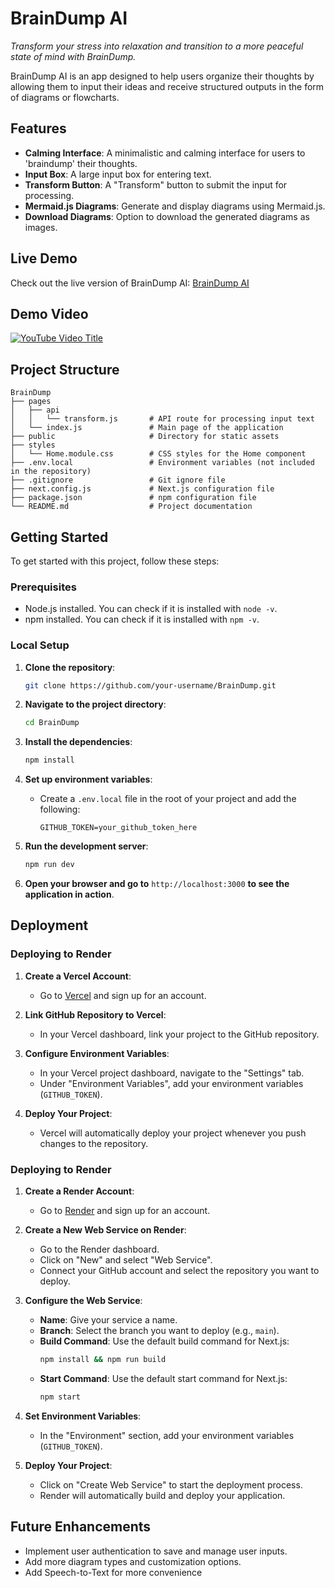 # BrainDump AI

_Transform your stress into relaxation and transition to a more peaceful state of mind with BrainDump._

BrainDump AI is an app designed to help users organize their thoughts by allowing them to input their ideas and receive structured outputs in the form of diagrams or flowcharts.

## Features

- **Calming Interface**: A minimalistic and calming interface for users to 'braindump' their thoughts.
- **Input Box**: A large input box for entering text.
- **Transform Button**: A "Transform" button to submit the input for processing.
- **Mermaid.js Diagrams**: Generate and display diagrams using Mermaid.js.
- **Download Diagrams**: Option to download the generated diagrams as images.

## Live Demo

Check out the live version of BrainDump AI: [BrainDump AI]([https://your-deployed-url.vercel.app](https://braindump-ai-tzyy.onrender.com/))

## Demo Video

[![YouTube Video Title](https://img.youtube.com/vi/VIDEO_ID/0.jpg)](https://www.youtube.com/watch?v=VIDEO_ID)

## Project Structure

```
BrainDump
├── pages
│   ├── api
│   │   └── transform.js       # API route for processing input text
│   └── index.js               # Main page of the application
├── public                     # Directory for static assets
├── styles
│   └── Home.module.css        # CSS styles for the Home component
├── .env.local                 # Environment variables (not included in the repository)
├── .gitignore                 # Git ignore file
├── next.config.js             # Next.js configuration file
├── package.json               # npm configuration file
└── README.md                  # Project documentation
```

## Getting Started

To get started with this project, follow these steps:

### Prerequisites

- Node.js installed. You can check if it is installed with `node -v`.
- npm installed. You can check if it is installed with `npm -v`.

### Local Setup

1. **Clone the repository**:
   ```sh
   git clone https://github.com/your-username/BrainDump.git
   ```

2. **Navigate to the project directory**:
   ```sh
   cd BrainDump
   ```

3. **Install the dependencies**:
   ```sh
   npm install
   ```

4. **Set up environment variables**:
   - Create a `.env.local` file in the root of your project and add the following:
     ```plaintext
     GITHUB_TOKEN=your_github_token_here
     ```

5. **Run the development server**:
   ```sh
   npm run dev
   ```

6. **Open your browser and go to** `http://localhost:3000` **to see the application in action**.

## Deployment

### Deploying to Render

1. **Create a Vercel Account**:
   - Go to [Vercel](https://vercel.com/) and sign up for an account.

2. **Link GitHub Repository to Vercel**:
   - In your Vercel dashboard, link your project to the GitHub repository.

3. **Configure Environment Variables**:
   - In your Vercel project dashboard, navigate to the "Settings" tab.
   - Under "Environment Variables", add your environment variables (`GITHUB_TOKEN`).

4. **Deploy Your Project**:
   - Vercel will automatically deploy your project whenever you push changes to the repository.

### Deploying to Render

1. **Create a Render Account**:
   - Go to [Render](https://render.com/) and sign up for an account.

2. **Create a New Web Service on Render**:
   - Go to the Render dashboard.
   - Click on "New" and select "Web Service".
   - Connect your GitHub account and select the repository you want to deploy.

3. **Configure the Web Service**:
   - **Name**: Give your service a name.
   - **Branch**: Select the branch you want to deploy (e.g., `main`).
   - **Build Command**: Use the default build command for Next.js:
     ```sh
     npm install && npm run build
     ```
   - **Start Command**: Use the default start command for Next.js:
     ```sh
     npm start
     ```

4. **Set Environment Variables**:
   - In the "Environment" section, add your environment variables (`GITHUB_TOKEN`).

5. **Deploy Your Project**:
   - Click on "Create Web Service" to start the deployment process.
   - Render will automatically build and deploy your application.

## Future Enhancements

- Implement user authentication to save and manage user inputs.
- Add more diagram types and customization options.
- Add Speech-to-Text for more convenience
